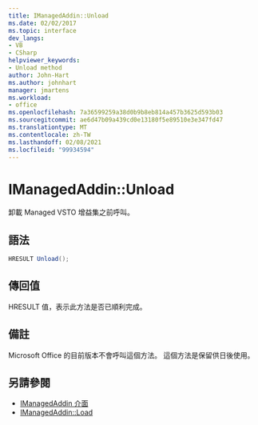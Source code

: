 ```yaml
---
title: IManagedAddin::Unload
ms.date: 02/02/2017
ms.topic: interface
dev_langs:
- VB
- CSharp
helpviewer_keywords:
- Unload method
author: John-Hart
ms.author: johnhart
manager: jmartens
ms.workload:
- office
ms.openlocfilehash: 7a36599259a38d0b9b8eb814a457b3625d593b03
ms.sourcegitcommit: ae6d47b09a439cd0e13180f5e89510e3e347fd47
ms.translationtype: MT
ms.contentlocale: zh-TW
ms.lasthandoff: 02/08/2021
ms.locfileid: "99934594"
---
```

# <a name="imanagedaddinunload"></a>IManagedAddin::Unload
  卸載 Managed VSTO 增益集之前呼叫。

## <a name="syntax"></a>語法

```csharp
HRESULT Unload();
```

## <a name="return-value"></a>傳回值
 HRESULT 值，表示此方法是否已順利完成。

## <a name="remarks"></a>備註
 Microsoft Office 的目前版本不會呼叫這個方法。 這個方法是保留供日後使用。

## <a name="see-also"></a>另請參閱
- [IManagedAddin 介面](../vsto/imanagedaddin-interface.md)
- [IManagedAddin::Load](../vsto/imanagedaddin-load.md)
